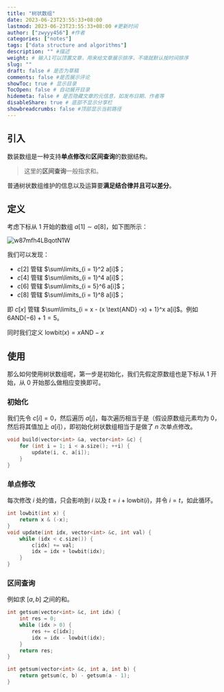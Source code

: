 ```yaml
---
title: "树状数组"
date: 2023-06-23T23:55:33+08:00
lastmod: 2023-06-23T23:55:33+08:00 #更新时间
author: ["zwyyy456"] #作者
categories: ["notes"]
tags: ["data structure and algorithms"]
description: "" #描述
weight: # 输入1可以顶置文章，用来给文章展示排序，不填就默认按时间排序
slug: ""
draft: false # 是否为草稿
comments: false #是否展示评论
showToc: true # 显示目录
TocOpen: false # 自动展开目录
hidemeta: false # 是否隐藏文章的元信息，如发布日期、作者等
disableShare: true # 底部不显示分享栏
showbreadcrumbs: false #顶部显示当前路径
---
```

## 引入

数装数组是一种支持**单点修改**和**区间查询**的数据结构。

> 这里的**区间查询**一般指求和。

普通树状数组维护的信息以及运算要**满足结合律并且可以差分**。

## 定义

考虑下标从 $1$ 开始的数组 $a[1]\sim a[8]$，如下图所示：

![w87mfh4LBqotN1W](https://pic-upyun.zwyyy456.tech/smms/2023-12-26-070021.png)

我们可以发现：
- $c[2]$ 管辖 $\sum\limits_{i = 1}^2 a[i]$；
- $c[4]$ 管辖 $\sum\limits_{i = 1}^4 a[i]$；
- $c[6]$ 管辖 $\sum\limits_{i = 5}^6 a[i]$；
- $c[8]$ 管辖 $\sum\limits_{i = 1}^8 a[i]$；

即 $c[x]$ 管辖 $\sum\limits_{i = x - (x \text{AND} -x) + 1}^x a[i]$。例如 $6\text{AND}(-6)  + 1 = 5$。

同时我们定义 $\text{lowbit}(x) = x \text{AND}  -x$

## 使用

那么如何使用树状数组呢，第一步是初始化，我们先假定原数组也是下标从 $1$ 开始，从 $0$ 开始那么做相应变换即可。

### 初始化

我们先令 $c[i] = 0$，然后遍历 $a[j]$，每次遍历相当于是（假设原数组元素均为 $0$，然后将其值加上 $a[i]$），即初始化树状数组相当于是做了 $n$ 次单点修改。

```cpp
void build(vector<int> &a, vector<int> &c) {
    for (int i = 1; i < a.size(); ++i) {
        update(i, c, a[i]);
    }
}
```

### 单点修改

每次修改 $i$ 处的值，只会影响到 $i$ 以及 $t = i + \text{lowbit}(i)$，并令 $i = t$，如此循环。

```cpp
int lowbit(int x) {
    return x & (-x);
}
void update(int idx, vector<int> &c, int val) {
    while (idx < c.size()) {
        c[idx] += val;
        idx = idx + lowbit(idx);
    }
}
```

### 区间查询

例如求 $[a, b]$ 之间的和。

```cpp
int getsum(vector<int> &c, int idx) {
    int res = 0;
    while (idx > 0) {
        res += c[idx];
        idx = idx - lowbit(idx);
    }
    return res;
}

int getsum(vector<int> &c, int a, int b) {
    return getsum(c, b) - getsum(a - 1);
}
```